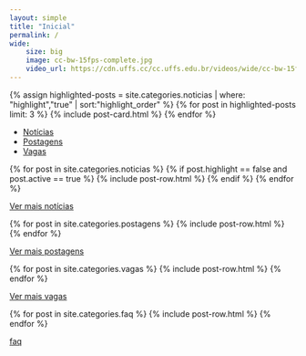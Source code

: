 ```yaml
---
layout: simple
title: "Inicial"
permalink: /
wide:
    size: big
    image: cc-bw-15fps-complete.jpg
    video_url: https://cdn.uffs.cc/cc.uffs.edu.br/videos/wide/cc-bw-15fps-complete.mp4
---
```


<section>
  <div class="container breath-top">
    <div class="row justify-content-center">
      <div class="col-12 text-left">
      </div>
    </div>
    <div class="row justify-content-center">
      <div class="col-12">
        <div class="card-deck">
          {% assign highlighted-posts = site.categories.noticias | where: "highlight","true" | sort:"highlight_order" %}
          {% for post in highlighted-posts limit: 3 %}
            {% include post-card.html %}
          {% endfor %}
        </div>
      </div>
    </div>
  </div>
</section>

<section class="mt-5">
  <div class="container breath-top">
    <div class="row">
      <div class="col-12">
        <ul class="nav nav-tabs" id="sectionsTab" role="tablist">
            <li class="nav-item">
                <a class="nav-link active" id="noticias-tab" data-toggle="tab" href="#noticias" role="tab" aria-controls="noticias" aria-selected="true">Notícias</a>
            </li>
            <li class="nav-item">
                <a class="nav-link" id="postagens-tab" data-toggle="tab" href="#postagens" role="tab" aria-controls="postagens" aria-selected="false">Postagens</a>
            </li>
            <li class="nav-item">
                <a class="nav-link" id="vagas-tab" data-toggle="tab" href="#vagas" role="tab" aria-controls="vagas" aria-selected="false">Vagas <!--<span class="badge badge-pill badge-primary">2</span>--></a>
            </li>
        </ul>
      </div>
    </div>
    <div class="row">
      <div class="col-12 text-left">
        <div class="tab-content" id="sectionsTabContent">
            <!-- noticias -->
            <div class="tab-pane fade show active" id="noticias" role="tabpanel" aria-labelledby="noticias-tab">
                {% for post in site.categories.noticias %}
                    {% if post.highlight == false and post.active == true %}
                        {% include post-row.html %}
                    {% endif %}
                {% endfor %}
                <p class="text-center"><a href="/noticias" class="btn btn-sm btn-outline-secondary">Ver mais notícias</a></p>
            </div>
            <!-- postagens -->
            <div class="tab-pane fade" id="postagens" role="tabpanel" aria-labelledby="postagens-tab">
                {% for post in site.categories.postagens %}
                    {% include post-row.html %}
                {% endfor %}
                <p class="text-center"><a href="/postagens" class="btn btn-sm btn-outline-secondary">Ver mais postagens</a></p>
            </div>
            <!-- vagas -->
            <div class="tab-pane fade" id="vagas" role="tabpanel" aria-labelledby="vagas-tab">
                {% for post in site.categories.vagas %}
                    {% include post-row.html %}
                {% endfor %}
                <p class="text-center"><a href="/vagas" class="btn btn-sm btn-outline-secondary">Ver mais vagas</a></p>
            </div>
            <!-- faq -->
            <div class="tab-pane fade" id="faq" role="tabpanel" aria-labelledby="faq-tab">
                {% for post in site.categories.faq %}
                    {% include post-row.html %}
                {% endfor %}
                <p class="text-center"><a href="/faq" class="btn btn-sm btn-outline-secondary">faq</a></p>
            </div>
        </div>
      </div>
    </div>
  </div>
</section>
